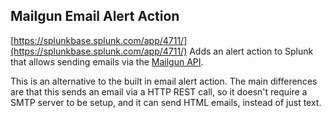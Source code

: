 ## Mailgun Email Alert Action
[https://splunkbase.splunk.com/app/4711/](https://splunkbase.splunk.com/app/4711/)
Adds an alert action to Splunk that allows sending emails via the [Mailgun API](https://www.mailgun.com/email-api).

This is an alternative to the built in email alert action. The main differences are that this sends an email via a HTTP REST call, so it doesn't require a SMTP server to be setup, and it can send HTML emails, instead of just text.


